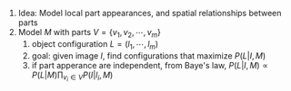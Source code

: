 1. Idea: Model local part appearances, and spatial relationships between parts
2. Model $M$ with parts $V=\{v_1, v_2, \cdots, v_m\}$
	1. object configuration $L = (l_1,\cdots,l_m)$
	2. goal: given image $I$, find configurations that maximize $P(L|I,M)$
	3. if part apperance are independent, from Baye's law, $P(L|I,M)\propto P(L|M)\prod_{v_i\in V}P(I|l_i,M)$
